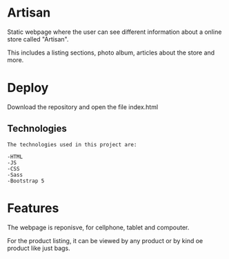 # Artisan 

Static webpage where the user can see different information about a online store called "Artisan".

This includes a listing sections, photo album, articles about the store and more.

# Deploy

Download the repository and open the file index.html

## Technologies

```
The technologies used in this project are: 

-HTML
-JS
-CSS
-Sass
-Bootstrap 5
```

# Features
The webpage is reponisve, for cellphone, tablet and compouter.

For the product listing, it can be viewed by any product or by kind oe product like just bags. 
